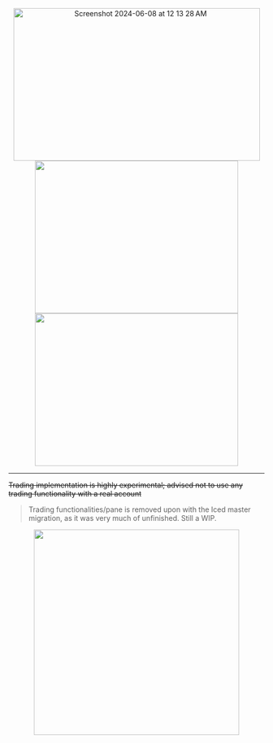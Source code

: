 <p align="center">
  <img width="485,4" height="300" alt="Screenshot 2024-06-08 at 12 13 28 AM" src="https://github.com/akenshaw/iced-trade/assets/63060680/6b3217fe-1ef4-43c1-94c0-9b11daff372a">
  <img src="https://github.com/akenshaw/iced-trade/assets/63060680/158e4bb1-0bd3-435e-a1b5-6ccae62d9d5c" width="400" height="300" style="display: inline-block;" />
  <img src="https://github.com/akenshaw/iced-trade/assets/63060680/df84809e-7ddc-42ad-85fc-a90dd0741ac5" width="400" height="300" style="display: inline-block;" /> 
</p>


***
~~Trading implementation is highly experimental; advised not to use any trading functionality with a real account~~ 
> Trading functionalities/pane is removed upon with the Iced master migration, as it was very much of unfinished. Still a WIP.

<p align="center">
  <img src="https://github.com/akenshaw/iced-trade/assets/63060680/e7b55751-b547-4548-ac95-5348c6c60385" width="404,5" />
</p>


